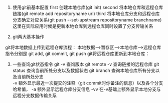 1. 使用git前基本配置
   first  创建本地仓库(git init)
   second 将本地仓库和远程仓库链接(git remote add repositoryname url)
   third  将本地仓库分支和远程仓库分支确立对应关系(git push --set-upstream repositoryname branchname)这里在实际应用时候是更新本地仓库到远程仓库同时设置了分支传输关系

2. git两大基本操作

git将本地数据上传到远程仓库流程：  本地数据——>暂存区——>本地仓库——>远程仓库
指令分别是 git add,  git commit,  git push
git将远程仓库更新到本地仓库：      

3. 一些查询git状态指令
   git -v           查询版本
   git remote -v    查询链接的远程仓库
   git status       查询当前所处分支以及数据状态
   git branch       查询本地仓库所有分支以及当前所处分支  
              -v    额外显示最近一次提交的注释（git commit时你备注的信息）以及各个分支哈希值，
              -a    额外显示远程仓库分支信息
              -vv   在-v基础上额外显示本地分支与远程分支数据传输关系
   